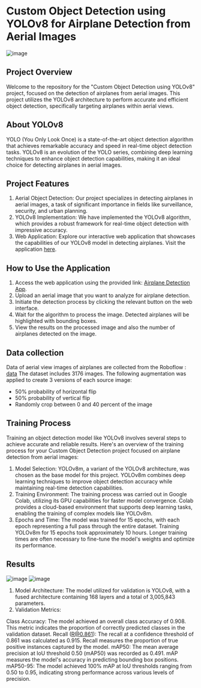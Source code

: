 # Custom Object Detection using YOLOv8 for Airplane Detection from Aerial Images

![image](https://github.com/Shivapriya1726/ObjectDetection_using_Yolov8/assets/90460346/51cf0ee0-a2a8-4bf2-a152-0e1998488a27)

## Project Overview
Welcome to the repository for the "Custom Object Detection using YOLOv8" project, focused on the detection of airplanes from aerial images. This project utilizes the YOLOv8 architecture to perform accurate and efficient object detection, specifically targeting airplanes within aerial views.

## About YOLOv8
YOLO (You Only Look Once) is a state-of-the-art object detection algorithm that achieves remarkable accuracy and speed in real-time object detection tasks. YOLOv8 is an evolution of the YOLO series, combining deep learning techniques to enhance object detection capabilities, making it an ideal choice for detecting airplanes in aerial images.

## Project Features
1. Aerial Object Detection: Our project specializes in detecting airplanes in aerial images, a task of significant importance in fields like surveillance, security, and urban planning.
2. YOLOv8 Implementation: We have implemented the YOLOv8 algorithm, which provides a robust framework for real-time object detection with impressive accuracy.
3. Web Application: Explore our interactive web application that showcases the capabilities of our YOLOv8 model in detecting airplanes. Visit the application [here](https://objectdetectionusingyolov8-apsfg7eodidevxqhaqtey6.streamlit.app/).

## How to Use the Application
1. Access the web application using the provided link: [Airplane Detection App](https://objectdetectionusingyolov8-apsfg7eodidevxqhaqtey6.streamlit.app/).
2. Upload an aerial image that you want to analyze for airplane detection.
3. Initiate the detection process by clicking the relevant button on the web interface.
4. Wait for the algorithm to process the image. Detected airplanes will be highlighted with bounding boxes.
5. View the results on the processed image and also the number of airplanes detected on the image.

## Data collection
Data of aerial view images of airplanes are collected from the Roboflow : [data](https://universe.roboflow.com/lewis-ly9ii/aerial-imagery-xbdqz)
The dataset includes 3176 images.
The following augmentation was applied to create 3 versions of each source image:
* 50% probability of horizontal flip
* 50% probability of vertical flip
* Randomly crop between 0 and 40 percent of the image

## Training Process
Training an object detection model like YOLOv8 involves several steps to achieve accurate and reliable results. Here's an overview of the training process for your Custom Object Detection project focused on airplane detection from aerial images:
1. Model Selection: YOLOv8m, a variant of the YOLOv8 architecture, was chosen as the base model for this project. YOLOv8m combines deep learning techniques to improve object detection accuracy while maintaining real-time detection capabilities.
2. Training Environment: The training process was carried out in Google Colab, utilizing its GPU capabilities for faster model convergence. Colab provides a cloud-based environment that supports deep learning tasks, enabling the training of complex models like YOLOv8m.
3. Epochs and Time: The model was trained for 15 epochs, with each epoch representing a full pass through the entire dataset. Training YOLOv8m for 15 epochs took approximately 10 hours. Longer training times are often necessary to fine-tune the model's weights and optimize its performance.

## Results
![image](https://github.com/Shivapriya1726/ObjectDetection_using_Yolov8/assets/90460346/ad374bad-32fe-4c7c-a901-9d3dfa16dded)   ![image](https://github.com/Shivapriya1726/ObjectDetection_using_Yolov8/assets/90460346/c241f99f-c9ff-46d4-bc64-56b3db40e8f8)

1. Model Architecture: The model utilized for validation is YOLOv8, with a fused architecture containing 168 layers and a total of 3,005,843 parameters.
2. Validation Metrics:

Class Accuracy: The model achieved an overall class accuracy of 0.908. This metric indicates the proportion of correctly predicted classes in the validation dataset.
Recall (R@0.861): The recall at a confidence threshold of 0.861 was calculated as 0.915. Recall measures the proportion of true positive instances captured by the model.
mAP50: The mean average precision at IoU threshold 0.50 (mAP50) was recorded as 0.491. mAP measures the model's accuracy in predicting bounding box positions.
mAP50-95: The model achieved 100% mAP at IoU thresholds ranging from 0.50 to 0.95, indicating strong performance across various levels of precision.


